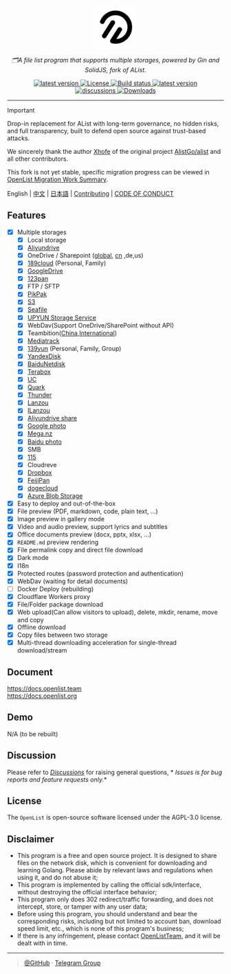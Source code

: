 <div align="center">
  <img width="100px" alt="logo" src="https://raw.githubusercontent.com/OpenListTeam/Logo/main/logo.svg"/></a>
  <p><em>🗂️A file list program that supports multiple storages, powered by Gin and SolidJS, fork of AList.</em></p>
<div>
  <a href="https://goreportcard.com/report/github.com/dongdio/OpenList/v4/v3">
    <img src="https://goreportcard.com/badge/github.com/dongdio/OpenList/v4/v3" alt="latest version" />
  </a>
  <a href="https://github.com/dongdio/OpenList/v4/blob/main/LICENSE">
    <img src="https://img.shields.io/github/license/OpenListTeam/OpenList" alt="License" />
  </a>
  <a href="https://github.com/dongdio/OpenList/v4/actions?query=workflow%3ABuild">
    <img src="https://img.shields.io/github/actions/workflow/status/OpenListTeam/OpenList/build.yml?branch=main" alt="Build status" />
  </a>
  <a href="https://github.com/dongdio/OpenList/v4/releases">
    <img src="https://img.shields.io/github/release/OpenListTeam/OpenList" alt="latest version" />
  </a>
</div>
<div>
  <a href="https://github.com/dongdio/OpenList/v4/discussions">
    <img src="https://img.shields.io/github/discussions/OpenListTeam/OpenList?color=%23ED8936" alt="discussions" />
  </a>
  <a href="https://github.com/dongdio/OpenList/v4/releases">
    <img src="https://img.shields.io/github/downloads/OpenListTeam/OpenList/total?color=%239F7AEA&logo=github" alt="Downloads" />
  </a>
</div>
</div>

---

> [!IMPORTANT]
>
> Drop-in replacement for AList with long-term governance, no hidden risks, and full transparency, built to defend open
> source against trust-based attacks.
>
> We sincerely thank the author [Xhofe](https://github.com/Xhofe) of the original
> project [AlistGo/alist](https://github.com/AlistGo/alist) and all other contributors.
>
> This fork is not yet stable, specific migration progress can be viewed
> in [OpenList Migration Work Summary](https://github.com/dongdio/OpenList/v4/issues/6).

English | [中文](./README_cn.md) | [日本語](./README_ja.md) | [Contributing](./CONTRIBUTING.md) | [CODE OF CONDUCT](./CODE_OF_CONDUCT.md)

## Features

- [x] Multiple storages
    - [x] Local storage
    - [x] [Aliyundrive](https://www.alipan.com/)
    - [x] OneDrive / Sharepoint ([global](https://www.office.com/), [cn](https://portal.partner.microsoftonline.cn)
      ,de,us)
    - [x] [189cloud](https://cloud.189.cn) (Personal, Family)
    - [x] [GoogleDrive](https://drive.google.com/)
    - [x] [123pan](https://www.123pan.com/)
    - [x] FTP / SFTP
    - [x] [PikPak](https://www.mypikpak.com/)
    - [x] [S3](https://aws.amazon.com/s3/)
    - [x] [Seafile](https://seafile.com/)
    - [x] [UPYUN Storage Service](https://www.upyun.com/products/file-storage)
    - [x] WebDav(Support OneDrive/SharePoint without API)
    - [x] Teambition([China](https://www.teambition.com/ ),[International](https://us.teambition.com/ ))
    - [x] [Mediatrack](https://www.mediatrack.cn/)
    - [x] [139yun](https://yun.139.com/) (Personal, Family, Group)
    - [x] [YandexDisk](https://disk.yandex.com/)
    - [x] [BaiduNetdisk](http://pan.baidu.com/)
    - [x] [Terabox](https://www.terabox.com/main)
    - [x] [UC](https://drive.uc.cn)
    - [x] [Quark](https://pan.quark.cn)
    - [x] [Thunder](https://pan.xunlei.com)
    - [x] [Lanzou](https://www.lanzou.com/)
    - [x] [ILanzou](https://www.ilanzou.com/)
    - [x] [Aliyundrive share](https://www.alipan.com/)
    - [x] [Google photo](https://photos.google.com/)
    - [x] [Mega.nz](https://mega.nz)
    - [x] [Baidu photo](https://photo.baidu.com/)
    - [x] SMB
    - [x] [115](https://115.com/)
    - [X] Cloudreve
    - [x] [Dropbox](https://www.dropbox.com/)
    - [x] [FeijiPan](https://www.feijipan.com/)
    - [x] [dogecloud](https://www.dogecloud.com/product/oss)
    - [x] [Azure Blob Storage](https://azure.microsoft.com/products/storage/blobs)
- [x] Easy to deploy and out-of-the-box
- [x] File preview (PDF, markdown, code, plain text, ...)
- [x] Image preview in gallery mode
- [x] Video and audio preview, support lyrics and subtitles
- [x] Office documents preview (docx, pptx, xlsx, ...)
- [x] `README.md` preview rendering
- [x] File permalink copy and direct file download
- [x] Dark mode
- [x] I18n
- [x] Protected routes (password protection and authentication)
- [x] WebDav (waiting for detail documents)
- [ ] Docker Deploy (rebuilding)
- [x] Cloudflare Workers proxy
- [x] File/Folder package download
- [x] Web upload(Can allow visitors to upload), delete, mkdir, rename, move and copy
- [x] Offline download
- [x] Copy files between two storage
- [x] Multi-thread downloading acceleration for single-thread download/stream

## Document

<https://docs.openlist.team><br/>
<https://docs.openlist.org>

## Demo

N/A (to be rebuilt)

## Discussion

Please refer to [*Discussions*](https://github.com/dongdio/OpenList/v4/discussions) for raising general questions, *
**Issues* is for bug reports and feature requests only.**

## License

The `OpenList` is open-source software licensed under the AGPL-3.0 license.

## Disclaimer

- This program is a free and open source project. It is designed to share files on the network disk, which is convenient
  for downloading and learning Golang. Please abide by relevant laws and regulations when using it, and do not abuse it;
- This program is implemented by calling the official sdk/interface, without destroying the official interface behavior;
- This program only does 302 redirect/traffic forwarding, and does not intercept, store, or tamper with any user data;
- Before using this program, you should understand and bear the corresponding risks, including but not limited to
  account ban, download speed limit, etc., which is none of this program's business;
- If there is any infringement, please contact [OpenListTeam](https://github.com/OpenListTeam), and it will be dealt
  with in time.

---

> [@GitHub](https://github.com/OpenListTeam) · [Telegram Group](https://t.me/OpenListTeam)
